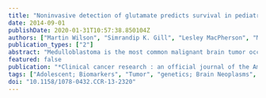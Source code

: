 ```yaml
---
title: "Noninvasive detection of glutamate predicts survival in pediatric medulloblastoma."
date: 2014-09-01
publishDate: 2020-01-31T10:57:38.850104Z
authors: ["Martin Wilson", "Simrandip K. Gill", "Lesley MacPherson", "Martin English", "Theodoros N. Arvanitis", "Andrew C. Peet"]
publication_types: ["2"]
abstract: "Medulloblastoma is the most common malignant brain tumor occurring in childhood and is a significant cause of morbidity and mortality in pediatric oncology. More intense treatment strategies are recommended for patients displaying high-risk factors; however, considerable variation in outcome remains, indicating a need for improved predictive markers. In this study, 1H magnetic resonance spectroscopy (MRS) was used to investigate noninvasive molecular biomarkers of survival in medulloblastoma. MRS was performed on a series of 35 biopsy-confirmed medulloblastoma cases. One case was excluded because of poor quality MRS. The prognostic value of MRS detectable biomarkers was investigated using Cox regression, retrospectively (N=15). A subsequent validation analysis (N=19) was also performed to reduce the chance of type I errors. Where available, high-resolution ex vivo MRS of biopsy tissue was used to confirm biomarker assignments. The retrospective analysis revealed that creatine, glutamate, and glycine were markers of survival (P<0.01). The validation analysis showed that glutamate was a robust marker, with a hazard ration (HR) of 8.0 for the full dataset (P=0.0003, N=34). A good correlation between in vivo and ex vivo MRS glutamate/total-choline was found (P=0.001), validating the in vivo assignment. Ex vivo glutamate/total-choline was also associated with survival (P<0.01). The identification of glutamate as a predictive biomarker of survival in pediatric medulloblastoma provides a clinically viable risk factor and highlights the importance of more detailed studies into the metabolism of this disease. Noninvasive biomarker detection using MRS may offer improved disease monitoring and potential for widespread use following multicenter validation."
featured: false
publication: "*Clinical cancer research : an official journal of the American Association for Cancer Research*"
tags: ["Adolescent; Biomarkers", "Tumor", "genetics; Brain Neoplasms", "diagnostic imaging", "genetics", "pathology; Child; Child", "Preschool; Female; Glutamic Acid", "genetics", "isolation & purification; Humans; Kaplan-Meier Estimate; Magnetic Resonance Spectroscopy; Male; Medulloblastoma", "diagnostic imaging", "genetics", "pathology; Precision Medicine; Prognosis; Radiography"]
doi: "10.1158/1078-0432.CCR-13-2320"
---
```


